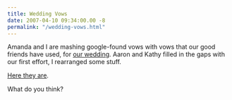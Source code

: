 ```yaml
---
title: Wedding Vows
date: 2007-04-10 09:34:00.00 -8
permalink: "/wedding-vows.html"
---
```

Amanda and I are mashing google-found vows with vows that our good friends have used, for [our wedding](http://www.grantandamanda.com/wedding). Aaron and Kathy filled in the gaps with our first effort, I rearranged some stuff.

[Here they are](/var/wedding.rtf).

What do you think?